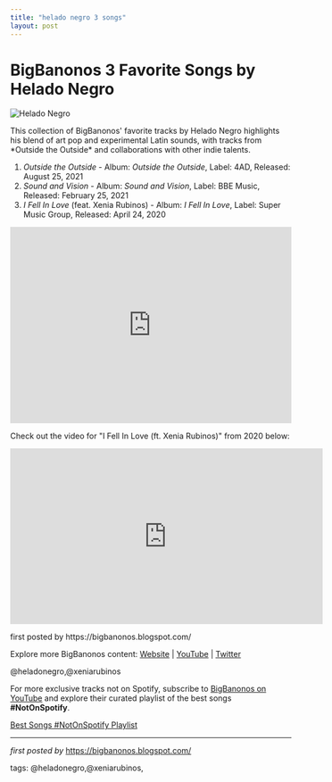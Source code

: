 ```yaml
---
title: "helado negro 3 songs"
layout: post
---
```

<h1>BigBanonos 3 Favorite Songs by Helado Negro</h1>
<img src="https://i.ytimg.com/vi/LhobZQaCWd8/maxresdefault.jpg" alt="Helado Negro"> <p>This collection of BigBanonos' favorite tracks by Helado Negro highlights his blend of art pop and experimental Latin sounds, with tracks from *Outside the Outside* and collaborations with other indie talents.</p> <ol> <li><em>Outside the Outside</em> - Album: <em>Outside the Outside</em>, Label: 4AD, Released: August 25, 2021</li> <li><em>Sound and Vision</em> - Album: <em>Sound and Vision</em>, Label: BBE Music, Released: February 25, 2021</li> <li><em>I Fell In Love</em> (feat. Xenia Rubinos) - Album: <em>I Fell In Love</em>, Label: Super Music Group, Released: April 24, 2020</li>
</ol> <div> <iframe src="https://open.spotify.com/embed/playlist/6xQ2oToNX8V4nQWlVTNV2v?utm_source=generator" width="100%" height="352" frameborder="0" allowfullscreen="" allow="autoplay; clipboard-write; encrypted-media; fullscreen; picture-in-picture" loading="lazy"></iframe>
</div>
<p>Check out the video for "I Fell In Love (ft. Xenia Rubinos)" from 2020 below:</p>
<iframe allow="accelerometer; autoplay; encrypted-media; gyroscope; picture-in-picture" allowfullscreen="" frameborder="0" height="315" src="https://www.youtube.com/embed/videoseries?list=PLtuNtuTatqI21oCCx75YV_Rk3JFLFeZcK" width="560"></iframe><br /> <p>first posted by https://bigbanonos.blogspot.com/</p> <div> <p>Explore more BigBanonos content: <a href="https://bigbanonos.blogspot.com/">Website</a> | <a href="https://www.youtube.com/@BigBanonos">YouTube</a> | <a href="https://x.com/bigbanonos">Twitter</a></p>
</div> <!-- Tags -->
<p>@heladonegro,@xeniarubinos</p>


<!--Subscribe and Playlist Links-->
<div>
    <p>For more exclusive tracks not on Spotify, subscribe to <a href="https://www.youtube.com/@BigBanonos" target="_blank">BigBanonos on YouTube</a> and explore their curated playlist of the best songs <strong>#NotOnSpotify</strong>.</p>
    <p><a href="https://www.youtube.com/playlist?list=PLtuNtuTatqI0kFahUCbtbfenC_ET5O_tr" target="_blank">Best Songs #NotOnSpotify Playlist<br /></a></p></div>

<hr />

<p><em>first posted by</em> <a href="https://bigbanonos.blogspot.com/" rel="noopener" target="_new">https://bigbanonos.blogspot.com/</a></p>

<p>tags: @heladonegro,@xeniarubinos,</p>
